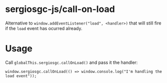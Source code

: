 # sergiosgc-js/call-on-load

Alternative to `window.addEventListener("load", <handler>)` that will still fire if the `load` event has ocurred already.

# Usage

Call `globalThis.sergiosgc.callOnLoad()` and pass it the handler:
```
window.sergiosgc.callOnLoad(() => window.console.log("I'm handling the load event"));
```
